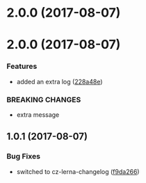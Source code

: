 <a name="2.0.0"></a>
# 2.0.0 (2017-08-07)



<a name="2.0.0"></a>
# 2.0.0 (2017-08-07)


### Features

* added an extra log ([228a48e](https://github.com/mehdivk/mono-repo/commit/228a48e))


### BREAKING CHANGES

* extra message



<a name="1.0.1"></a>
## 1.0.1 (2017-08-07)


### Bug Fixes

* switched to cz-lerna-changelog ([f9da266](https://github.com/mehdivk/mono-repo/commit/f9da266))



